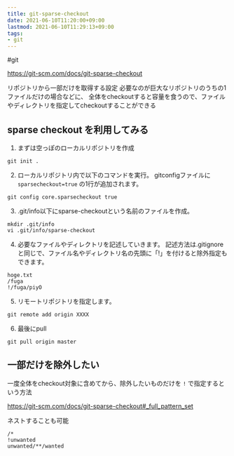 ```yaml
---
title: git-sparse-checkout
date: 2021-06-10T11:20:00+09:00
lastmod: 2021-06-10T11:29:13+09:00
tags:
- git
---
```


\#git

<https://git-scm.com/docs/git-sparse-checkout>

リポジトリから一部だけを取得する設定
必要なのが巨大なリポジトリのうちの1ファイルだけの場合などに、
全体をcheckoutすると容量を食うので、ファイルやディレクトリを指定してcheckoutすることができる

## sparse checkout を利用してみる

1. まずは空っぽのローカルリポジトリを作成

````shell
git init .
````

2. ローカルリポジトリ内で以下のコマンドを実行。 gitconfigファイルに `sparsecheckout=true` の1行が追加されます。

````shell
git config core.sparsecheckout true
````

3. .git/info以下にsparse-checkoutという名前のファイルを作成。

````shell
mkdir .git/info
vi .git/info/sparse-checkout
````

4. 必要なファイルやディレクトリを記述していきます。 記述方法は.gitignoreと同じで、ファイル名やディレクトリ名の先頭に「!」を付けると除外指定もできます。

````gitignore
hoge.txt
/fuga
!/fuga/piyO
````

5. リモートリポジトリを指定します。

````shell
git remote add origin XXXX
````

6. 最後にpull

````shell
git pull origin master
````

## 一部だけを除外したい

一度全体をcheckout対象に含めてから、除外したいものだけを `!` で指定するという方法

<https://git-scm.com/docs/git-sparse-checkout#_full_pattern_set>

ネストすることも可能

````gitignore
/*
!unwanted
unwanted/**/wanted
````
